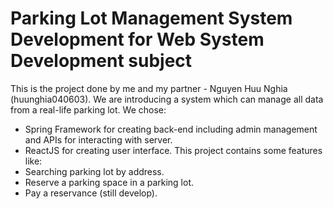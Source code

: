# Parking Lot Management System Development for Web System Development subject

This is the project done by me and my partner - Nguyen Huu Nghia (huunghia040603). We are introducing a system which can manage all data from a real-life parking lot.
We chose:
- Spring Framework for creating back-end including admin management and APIs for interacting with server.
- ReactJS for creating user interface.
This project contains some features like:
- Searching parking lot by address.
- Reserve a parking space in a parking lot.
- Pay a reservance (still develop).
